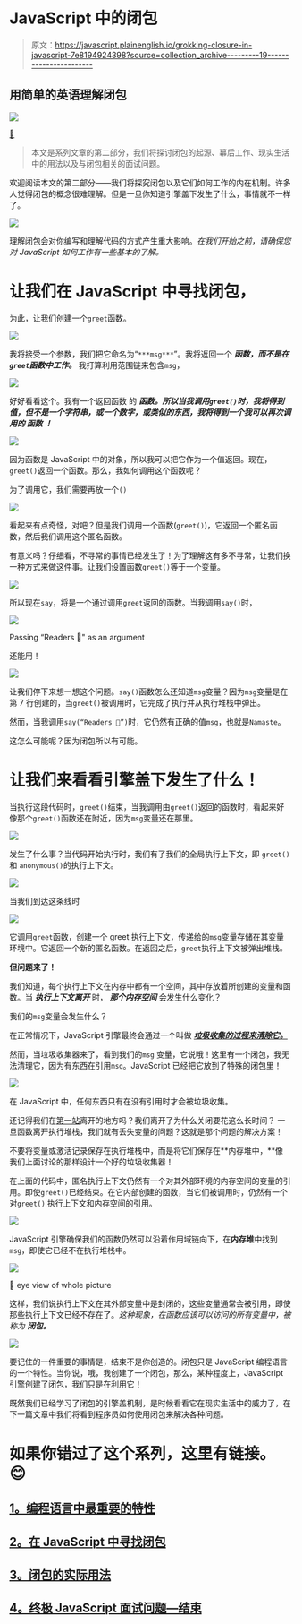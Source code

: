 # JavaScript 中的闭包

> 原文：<https://javascript.plainenglish.io/grokking-closure-in-javascript-7e8194924398?source=collection_archive---------19----------------------->

## 用简单的英语理解闭包

![](img/750dc2db475e1ecaafad55745c5469ae.png)

[🎨](https://www.twitter.com/tweetsbysoma)

> 本文是系列文章的第二部分，我们将探讨闭包的起源、幕后工作、现实生活中的用法以及与闭包相关的面试问题。

欢迎阅读本文的第二部分——我们将探究闭包以及它们如何工作的内在机制。许多人觉得闭包的概念很难理解。但是一旦你知道引擎盖下发生了什么，事情就不一样了。

![](img/dddc645ae1b601e30c6e743a197eefc5.png)

理解闭包会对你编写和理解代码的方式产生重大影响。*在我们开始之前，请确保您对 JavaScript 如何工作有一些基本的了解。*

# 让我们在 JavaScript 中寻找闭包，

为此，让我们创建一个`greet`函数。

![](img/d33bc26b92007b0e8780be9ec084a49b.png)

我将接受一个参数，我们把它命名为“`***msg***`”。我将返回一个 ***函数，而不是在`greet`函数中工作。*** 我打算利用范围链来包含`msg`，

![](img/b49cfddd8c7692feccbea16cf757199f.png)

好好看看这个。我有一个返回函数 的 ***函数。所以当我调用`greet()`时，我将得到值，但不是一个字符串，或一个数字，或类似的东西，我将得到一个我可以再次调用的 ***函数*** ！***

![](img/128f00ed60e56667bea874aade1738e6.png)

因为函数是 JavaScript 中的对象，所以我可以把它作为一个值返回。现在，`greet()`返回一个函数。那么，我如何调用这个函数呢？

为了调用它，我们需要再放一个`()`

![](img/f088a1fd79d73a9d8d31c84ca6c7d8d8.png)

看起来有点奇怪，对吧？但是我们调用一个函数(`greet()`)，它返回一个匿名函数，然后我们调用这个匿名函数。

有意义吗？仔细看，不寻常的事情已经发生了！为了理解这有多不寻常，让我们换一种方式来做这件事。让我们设置函数`greet()`等于一个变量。

![](img/8840b29ffc5d2aeaf77cd7995445bd82.png)

所以现在`say`，将是一个通过调用`greet`返回的函数。当我调用`say()`时，

![](img/b9a69642599b1e1f57216e822137f3b3.png)

Passing “Readers 🙏" as an argument

还能用！

![](img/1e4754e9e32faf67e67cc1aee8784466.png)

让我们停下来想一想这个问题。`say()`函数怎么还知道`msg`变量？因为`msg`变量是在第 7 行创建的，当`greet()`被调用时，它完成了执行并从执行堆栈中弹出。

然而，当我调用`say(“Readers 🙏”)`时，它仍然有正确的值`msg`，也就是`Namaste`。

这怎么可能呢？因为闭包所以有可能。

# 让我们来看看引擎盖下发生了什么！

当执行这段代码时，`greet()`结束，当我调用由`greet()`返回的函数时，看起来好像那个`greet()`函数还在附近，因为`msg`变量还在那里。

![](img/3bf200d4854c971943405d3d2db6ab06.png)

发生了什么事？当代码开始执行时，我们有了我们的全局执行上下文，即 `greet()`和 `anonymous()`的执行上下文。

![](img/bebd4791f50485ae46671112850ab5b0.png)

当我们到达这条线时

![](img/33e9f278624cce6dae291d2b1942926a.png)

它调用`greet`函数，创建一个 greet 执行上下文，传递给的`msg`变量存储在其变量环境中。它返回一个新的匿名函数。在返回之后，`greet`执行上下文被弹出堆栈。

**但问题来了！**

我们知道，每个执行上下文在内存中都有一个空间，其中存放着所创建的变量和函数。当 ***执行上下文离开*** 时， ***那个内存空间*** 会发生什么变化？

我们的`msg`变量会发生什么？

在正常情况下，JavaScript 引擎最终会通过一个叫做 [***垃圾收集的过程来清除它。***](https://developer.mozilla.org/en-US/docs/Web/JavaScript/Memory_Management#garbage_collection)

然而，当垃圾收集器来了，看到我们的`msg` 变量，它说哦！这里有一个闭包，我无法清理它，因为有东西在引用`msg`。JavaScript 已经把它放到了特殊的闭包里！

![](img/9b4b3f05e39f54c12c52d78ae5507570.png)

在 JavaScript 中，任何东西只有在没有引用时才会被垃圾收集。

还记得我们在[第一站](https://medium.com/p/5b139e1e170f/edit?source=your_stories_page-------------------------------------)离开的地方吗？我们离开了为什么关闭要花这么长时间？
一旦函数离开执行堆栈，我们就有丢失变量的问题？这就是那个问题的解决方案！

不要将变量或激活记录保存在执行堆栈中，而是将它们保存在**内存堆中，**像我们上面讨论的那样设计一个好的垃圾收集器！

在上面的代码中，匿名执行上下文仍然有一个对其外部环境的内存空间的变量的引用。即使`greet()`已经结束。在它内部创建的函数，当它们被调用时，仍然有一个对`greet()` 执行上下文和内存空间的引用。

![](img/b68211bd648d644237666454052e71da.png)

JavaScript 引擎确保我们的函数仍然可以沿着作用域链向下，在**内存堆**中找到`msg`，即使它已经不在执行堆栈中。

![](img/439ccba98543b37dafa1ee0c627d7131.png)

🦅 eye view of whole picture

这样，我们说执行上下文在其外部变量中是封闭的，这些变量通常会被引用，即使那些执行上下文已经不存在了。*这种现象，在函数应该可以访问的所有变量中，被称为* ***闭包。***

![](img/5cb89e6c5ca5b888edd497531732e868.png)

要记住的一件重要的事情是，结束不是你创造的。闭包只是 JavaScript 编程语言的一个特性。当你说，哦，我创建了一个闭包，那么，某种程度上，JavaScript 引擎创建了闭包，我们只是在利用它！

既然我们已经学习了闭包的引擎盖机制，是时候看看它在现实生活中的威力了，在下一篇文章中我们将看到程序员如何使用闭包来解决各种问题。

# 如果你错过了这个系列，这里有链接。😊

## [1。编程语言中最重要的特性](/most-important-feature-ever-put-in-a-programming-language-5b139e1e170f?sk=baff3bd18de9be10a66bb27eb2d265d4)

## [2。在 JavaScript 中寻找闭包](/grokking-closure-in-javascript-7e8194924398?sk=0f6e01511d6400590608f10f0ea85017)

## [3。闭包的实际用法](/practical-usage-of-closures-in-javascript-b3203770ba2?sk=dc404a83106d791c943d16b6b389e26c)

## [4。终极 JavaScript 面试问题—结束](/ultimate-interview-questions-on-javascript-closures-8dd12a210677?sk=4d15f7e3756b76a9e2886b97515975b1)